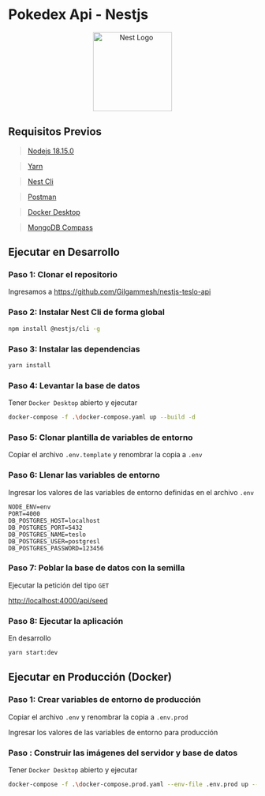 # Pokedex Api - Nestjs

<div align="center">
  <img src="https://nestjs.com/img/logo-small.svg" width="160" alt="Nest Logo" />
</div>

## Requisitos Previos

> [Nodejs 18.15.0](https://nodejs.org/download/release/v18.15.0/)

> [Yarn](https://classic.yarnpkg.com/lang/en/docs/install/#windows-stable)

> [Nest Cli](https://docs.nestjs.com/cli/overview/)

> [Postman](https://www.postman.com/downloads/)

> [Docker Desktop](https://www.docker.com/products/docker-desktop/)

> [MongoDB Compass](https://www.mongodb.com/es/products/compass/)

## Ejecutar en Desarrollo

### Paso 1: Clonar el repositorio

Ingresamos a <https://github.com/Gilgammesh/nestjs-teslo-api>

### Paso 2: Instalar Nest Cli de forma global

```sh
npm install @nestjs/cli -g
```

### Paso 3: Instalar las dependencias

```sh
yarn install
```

### Paso 4: Levantar la base de datos

Tener `Docker Desktop` abierto y ejecutar

```sh
docker-compose -f .\docker-compose.yaml up --build -d
```

### Paso 5: Clonar plantilla de variables de entorno

Copiar el archivo `.env.template` y renombrar la copia a `.env`

### Paso 6: Llenar las variables de entorno

Ingresar los valores de las variables de entorno definidas en el archivo `.env`

```dotenv
NODE_ENV=env
PORT=4000
DB_POSTGRES_HOST=localhost
DB_POSTGRES_PORT=5432
DB_POSTGRES_NAME=teslo
DB_POSTGRES_USER=postgresl
DB_POSTGRES_PASSWORD=123456
```

### Paso 7: Poblar la base de datos con la semilla

Ejecutar la petición del tipo `GET`

<http://localhost:4000/api/seed>

### Paso 8: Ejecutar la aplicación

En desarrollo

```sh
yarn start:dev
```

## Ejecutar en Producción (Docker)

### Paso 1: Crear variables de entorno de producción

Copiar el archivo `.env` y renombrar la copia a `.env.prod`

Ingresar los valores de las variables de entorno para producción

### Paso : Construir las imágenes del servidor y base de datos

Tener `Docker Desktop` abierto y ejecutar

```sh
docker-compose -f .\docker-compose.prod.yaml --env-file .env.prod up --build -d
```
